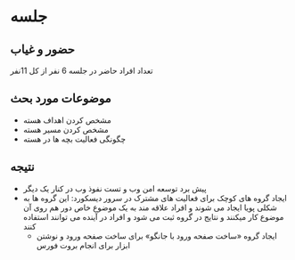 # جلسه

## حضور و غیاب

تعداد افراد حاضر در جلسه 6 نفر از کل 11نفر

## موضوعات مورد بحث

* مشخص کردن اهداف هسته
* مشخص کردن مسیر هسته
* چگونگی فعالیت بچه ها در هسته

## نتیجه

* پیش برد توسعه امن وب و تست نفوذ وب در کنار یک دیگر
* ایجاد گروه های کوچک برای فعالیت های مشترک در سرور دیسکورد: این گروه ها به شکلی پویا ایجاد می شوند و افراد علاقه مند به یک موضوع خاص دور هم روی آن موضوع کار میکنند و نتایج در گروه ثبت می شود و افراد در آینده می توانند استفاده کنند
  * ایجاد گروه «ساخت صفحه ورود با جانگو» برای ساخت صفحه ورود و نوشتن ابزار برای انجام بروت فورس